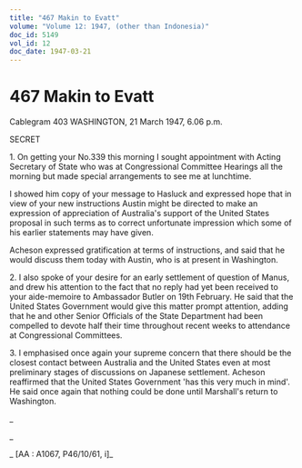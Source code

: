 ```yaml
---
title: "467 Makin to Evatt"
volume: "Volume 12: 1947, (other than Indonesia)"
doc_id: 5149
vol_id: 12
doc_date: 1947-03-21
---
```


# 467 Makin to Evatt

Cablegram 403 WASHINGTON, 21 March 1947, 6.06 p.m.

SECRET

1\. On getting your No.339 this morning I sought appointment with Acting Secretary of State who was at Congressional Committee Hearings all the morning but made special arrangements to see me at lunchtime.

I showed him copy of your message to Hasluck and expressed hope that in view of your new instructions Austin might be directed to make an expression of appreciation of Australia's support of the United States proposal in such terms as to correct unfortunate impression which some of his earlier statements may have given.

Acheson expressed gratification at terms of instructions, and said that he would discuss them today with Austin, who is at present in Washington.

2\. I also spoke of your desire for an early settlement of question of Manus, and drew his attention to the fact that no reply had yet been received to your aide-memoire to Ambassador Butler on 19th February. He said that the United States Government would give this matter prompt attention, adding that he and other Senior Officials of the State Department had been compelled to devote half their time throughout recent weeks to attendance at Congressional Committees.

3\. I emphasised once again your supreme concern that there should be the closest contact between Australia and the United States even at most preliminary stages of discussions on Japanese settlement. Acheson reaffirmed that the United States Government 'has this very much in mind'. He said once again that nothing could be done until Marshall's return to Washington.

_

_

_ [AA : A1067, P46/10/61, i]_
